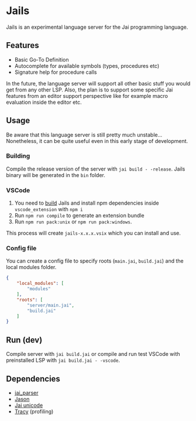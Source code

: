 # Jails
Jails is an experimental language server for the Jai programming language. 

## Features
- Basic Go-To Definition
- Autocomplete for available symbols (types, procedures etc)
- Signature help for procedure calls

In the future, the language server will support all other basic stuff you would get from any other LSP. Also, the plan is to support some specific Jai features from an editor support perspective like for example macro evaluation inside the editor etc. 

## Usage
Be aware that this language server is still pretty much unstable... Nonetheless, it can be quite useful even in this early stage of development. 

### Building
Compile the release version of the server with `jai build - -release`. Jails binary will be generated in the `bin` folder.

### VSCode
1. You need to [build](#building) Jails and install npm dependencies inside `vscode_extension` with `npm i`
2. Run `npm run compile` to generate an extension bundle
3. Run `npm run pack:unix` or `npm run pack:windows`.

This process will create `jails-x.x.x.vsix` which you can install and use.

### Config file
You can create a config file to specify roots (`main.jai`, `build.jai`) and the local modules folder.

```json
{
    "local_modules": [
        "modules"
    ],
    "roots": [
        "server/main.jai",
        "build.jai"
    ]
}
```

## Run (dev)
Compile server with `jai build.jai` or compile and run test VSCode with preinstalled LSP with `jai build.jai - -vscode`.

## Dependencies
- [jai_parser](https://github.com/SogoCZE/jai_parser)
- [Jason](https://github.com/rluba/jason)
- [Jai unicode](https://github.com/rluba/jai-unicode)
- [Tracy](https://github.com/rluba/jai-tracy) (profiling)